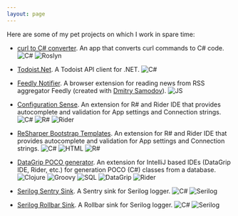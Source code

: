 ```yaml
---
layout: page
---
```


Here are some of my pet projects on which I work in spare time:

* [curl to C# converter](https://curl.olsh.me/). 
  An app that converts curl commands to C# code.
  ![C#](https://img.shields.io/badge/-C%23-blue.svg)
  ![Roslyn](https://img.shields.io/badge/-Roslyn-blue.svg)

* [Todoist.Net](https://github.com/olsh/todoist-net). 
  A Todoist API client for .NET.
  ![C#](https://img.shields.io/badge/-C%23-blue.svg)

* [Feedly Notifier](https://olsh.me/Feedly-Notifier/). 
  A browser extension for reading news from RSS aggregator Feedly (created with [Dmitry Samodov](https://github.com/samodovdi)). 
  ![JS](https://img.shields.io/badge/-JS-blue.svg)

* [Configuration Sense](https://github.com/olsh/resharper-configuration-sense). 
  An extension for R# and Rider IDE that provides autocomplete and validation for App settings and Connection strings. 
  ![C#](https://img.shields.io/badge/-C%23-blue.svg)
  ![R#](https://img.shields.io/badge/-R%23-blue.svg)
  ![Rider](https://img.shields.io/badge/-Rider-blue.svg)

* [ReSharper Bootstrap Templates](https://github.com/olsh/resharper-bootstrap-templates). 
  An extension for R# and Rider IDE that provides autocomplete and validation for App settings and Connection strings. 
  ![C#](https://img.shields.io/badge/-C%23-blue.svg)
  ![HTML](https://img.shields.io/badge/-HTML-blue.svg)
  ![R#](https://img.shields.io/badge/-R%23-blue.svg)
     
* [DataGrip POCO generator](https://github.com/olsh/datagrip-poco-generator). 
  An extension for IntelliJ based IDEs (DataGrip IDE, Rider, etc.) for generation POCO (C#) classes from a database. 
  ![Clojure](https://img.shields.io/badge/-Clojure-blue.svg)
  ![Groovy](https://img.shields.io/badge/-Groovy-blue.svg)
  ![SQL](https://img.shields.io/badge/-SQL-blue.svg)
  ![DataGrip](https://img.shields.io/badge/-DataGrip-blue.svg)
  ![Rider](https://img.shields.io/badge/-Rider-blue.svg)
   
* [Serilog Sentry Sink](https://github.com/olsh/serilog-sinks-sentry). 
  A Sentry sink for Serilog logger. 
  ![C#](https://img.shields.io/badge/-C%23-blue.svg)
  ![Serilog](https://img.shields.io/badge/-Serilog-blue.svg)
  
* [Serilog Rollbar Sink](https://github.com/olsh/serilog-sinks-rollbar). 
  A Rollbar sink for Serilog logger. 
  ![C#](https://img.shields.io/badge/-C%23-blue.svg)
  ![Serilog](https://img.shields.io/badge/-Serilog-blue.svg)
